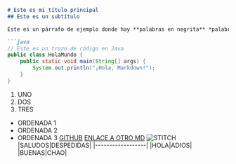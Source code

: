 ```markdown
# Este es mi título principal
## Este es un subtítulo

Este es un párrafo de ejemplo donde hay **palabras en negrita** *palabras en cursiva* y `palabras en código`.

```java
// Este es un trozo de código en Java
public class HolaMundo {
    public static void main(String[] args) {
        System.out.println("¡Hola, Markdown!");
    }
}
```

1. UNO
2. DOS
3. TRES
- ORDENADA 1 
- ORDENADA 2
- ORDENADA 3
[GITHUB](https://github.com/annitaa06)
[ENLACE A OTRO MD](./mark2.md)
![STITCH](stitch.png)
|SALUDOS|DESPEDIDAS|
|------------------|
|HOLA|ADIOS|
|BUENAS|CHAO|

